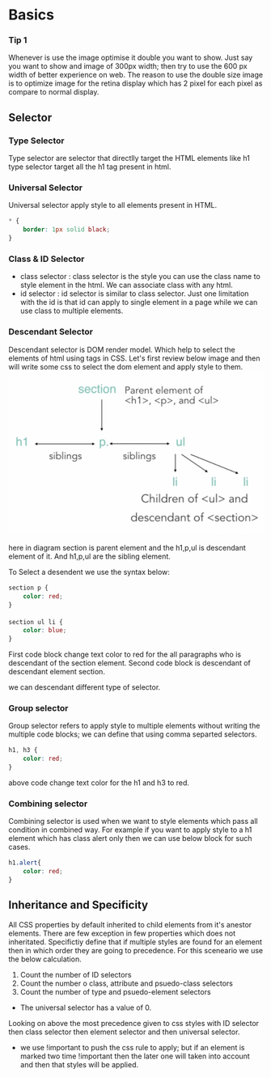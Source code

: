 # Basics

### Tip 1
Whenever is use the image optimise it double you want to show. Just say you want to show and image of 300px width; then try to use the 600 px width of better experience on web. The reason to use the double size image is to optimize image for the retina display which has 2 pixel for each pixel as compare to normal display.

## Selector
### Type Selector
Type selector are selector that directlly target the HTML elements like h1 type selector target all the h1 tag present in html.

### Universal Selector
Universal selector apply style to all elements present in HTML.
```css
* {
    border: 1px solid black;
}
```

### Class & ID Selector 
* class selector : class selector is the style you can use the class name to style element in the html. We can associate class with any html.
* id selector : id selector is similar to class selector. Just one limitation with the id is that id can apply to single element in a page while we can use class to multiple elements.

### Descendant Selector
Descendant selector is DOM render model. Which help to select the elements of html using tags in CSS. Let's first review below image and then will write some css to select the dom element and apply style to them.
![Descendant Selector](images/Descendant%20Selector.png)

here in diagram section is parent element and the h1,p,ul is descendant element of it. And h1,p,ul are the sibling element.

To Select a desendent we use the syntax below:
```css
section p {
    color: red;
}

section ul li {
    color: blue;
}
```
First code block change text color to red for the all paragraphs who is descendant of the section element. Second code block is descendant of descendant element section.

we can descendant different type of selector.

### Group selector
Group selector refers to apply style to multiple elements without writing the multiple code blocks; we can define that using comma separted selectors.
```css
h1, h3 {
    color: red;
}
```
above code change text color for the h1 and h3 to red.

### Combining selector
Combining selector is used when we want to style elements which pass all condition in combined way. For example if you want to apply style to a h1 element which has class alert only then we can use below block for such cases.
```css
h1.alert{
    color: red;
}
```

## Inheritance and Specificity
All CSS properties by default inherited to child elements from it's anestor elements. There are few exception in few properties which does not inheritated. Specifictiy define that if multiple styles are found for an element then in which order they are going to precedence. For this sceneario we use the below calculation.
1. Count the number of ID selectors
2. Count the number o class, attribute and psuedo-class selectors
3. Count the number of type and psuedo-element selectors

* The universal selector has a value of 0. 

Looking on above the most precedence given to css styles with ID selector then class selector then element selector and then universal selector.

* we use !important to push the css rule to apply; but if an element is marked two time !important then the later one will taken into account and then that styles will be applied.